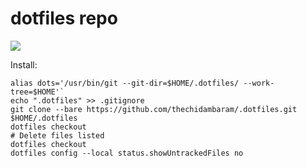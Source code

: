 # dotfiles repo

![](https://raw.githubusercontent.com/thechidambaram/.dotfiles/main/.github/screenshot.png)

Install:

```
alias dots='/usr/bin/git --git-dir=$HOME/.dotfiles/ --work-tree=$HOME'`
echo ".dotfiles" >> .gitignore
git clone --bare https://github.com/thechidambaram/.dotfiles.git $HOME/.dotfiles
dotfiles checkout
# Delete files listed
dotfiles checkout
dotfiles config --local status.showUntrackedFiles no
```